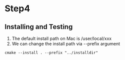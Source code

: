 # Step4
## Installing and Testing

1. The default install path on Mac is /user/local/xxx
2. We can change the install path via --prefix argument
```
cmake --install . --prefix "../installdir"
```

